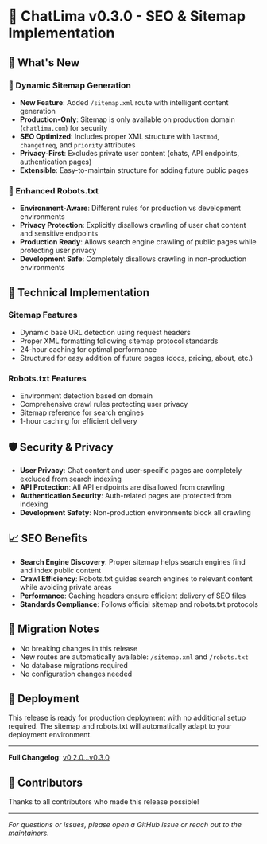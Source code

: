 # 🚀 ChatLima v0.3.0 - SEO & Sitemap Implementation

## 🎯 What's New

### 📍 Dynamic Sitemap Generation
- **New Feature**: Added `/sitemap.xml` route with intelligent content generation
- **Production-Only**: Sitemap is only available on production domain (`chatlima.com`) for security
- **SEO Optimized**: Includes proper XML structure with `lastmod`, `changefreq`, and `priority` attributes
- **Privacy-First**: Excludes private user content (chats, API endpoints, authentication pages)
- **Extensible**: Easy-to-maintain structure for adding future public pages

### 🤖 Enhanced Robots.txt
- **Environment-Aware**: Different rules for production vs development environments
- **Privacy Protection**: Explicitly disallows crawling of user chat content and sensitive endpoints
- **Production Ready**: Allows search engine crawling of public pages while protecting user privacy
- **Development Safe**: Completely disallows crawling in non-production environments

## 🔧 Technical Implementation

### Sitemap Features
- Dynamic base URL detection using request headers
- Proper XML formatting following sitemap protocol standards
- 24-hour caching for optimal performance
- Structured for easy addition of future pages (docs, pricing, about, etc.)

### Robots.txt Features
- Environment detection based on domain
- Comprehensive crawl rules protecting user privacy
- Sitemap reference for search engines
- 1-hour caching for efficient delivery

## 🛡️ Security & Privacy

- **User Privacy**: Chat content and user-specific pages are completely excluded from search indexing
- **API Protection**: All API endpoints are disallowed from crawling
- **Authentication Security**: Auth-related pages are protected from indexing
- **Development Safety**: Non-production environments block all crawling

## 📈 SEO Benefits

- **Search Engine Discovery**: Proper sitemap helps search engines find and index public content
- **Crawl Efficiency**: Robots.txt guides search engines to relevant content while avoiding private areas
- **Performance**: Caching headers ensure efficient delivery of SEO files
- **Standards Compliance**: Follows official sitemap and robots.txt protocols

## 🔄 Migration Notes

- No breaking changes in this release
- New routes are automatically available: `/sitemap.xml` and `/robots.txt`
- No database migrations required
- No configuration changes needed

## 🚀 Deployment

This release is ready for production deployment with no additional setup required. The sitemap and robots.txt will automatically adapt to your deployment environment.

---

**Full Changelog**: [v0.2.0...v0.3.0](https://github.com/your-username/chatlima/compare/v0.2.0...v0.3.0)

## 👥 Contributors

Thanks to all contributors who made this release possible!

---

*For questions or issues, please open a GitHub issue or reach out to the maintainers.* 